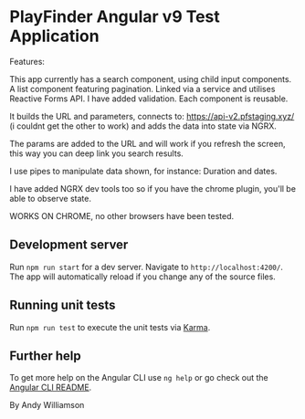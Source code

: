 # PlayFinder Angular v9 Test Application


Features:

This app currently has a search component, using child input components. A list component featuring pagination. Linked via a service and utilises Reactive Forms API. I have added validation. Each component is reusable.

It builds the URL and parameters, connects to: https://api-v2.pfstaging.xyz/ (i couldnt get the other to work) and adds the data into state via NGRX.

The params are added to the URL and will work if you refresh the screen, this way you can deep link you search results.

I use pipes to manipulate data shown, for instance: Duration and dates.

I have added NGRX dev tools too so if you have the chrome plugin, you'll be able to observe state.


WORKS ON CHROME, no other browsers have been tested.


## Development server

Run `npm run start` for a dev server. Navigate to `http://localhost:4200/`. The app will automatically reload if you change any of the source files.


## Running unit tests

Run `npm run test` to execute the unit tests via [Karma](https://karma-runner.github.io).


## Further help

To get more help on the Angular CLI use `ng help` or go check out the [Angular CLI README](https://github.com/angular/angular-cli/blob/master/README.md).

By Andy Williamson
